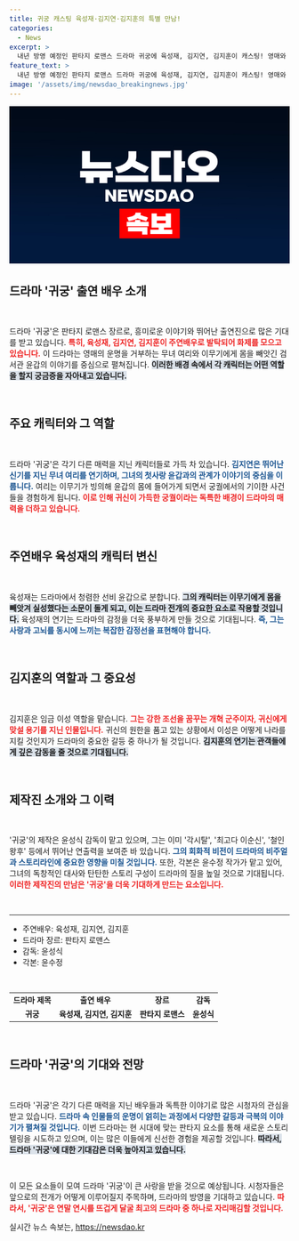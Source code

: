 ```yaml
---
title: 귀궁 캐스팅 육성재·김지연·김지훈의 특별 만남!
categories:
  - News
excerpt: >
  내년 방영 예정인 판타지 로맨스 드라마 귀궁에 육성재, 김지연, 김지훈이 캐스팅! 영매와 이무기의 운명을 거부하는 매혹적인 이야기 속, 궁궐에 펼쳐질 아슬아슬한 사랑과 서스펜스를 기대하세요!
feature_text: >
  내년 방영 예정인 판타지 로맨스 드라마 귀궁에 육성재, 김지연, 김지훈이 캐스팅! 영매와 이무기의 운명을 거부하는 매혹적인 이야기 속, 궁궐에 펼쳐질 아슬아슬한 사랑과 서스펜스를 기대하세요!
image: '/assets/img/newsdao_breakingnews.jpg'
---
```


<p><img src="/assets/img/newsdao_breakingnews.jpg" alt="implanttips 속보" /></p>

<h2 data-ke-size="size26">드라마 '귀궁' 출연 배우 소개</h2>

<p data-ke-size="size16">&nbsp;</p>

<p>드라마 '귀궁'은 판타지 로맨스 장르로, 흥미로운 이야기와 뛰어난 출연진으로 많은 기대를 받고 있습니다. <b><span style="color: #ee2323;">특히, 육성재, 김지연, 김지훈이 주연배우로 발탁되어 화제를 모으고 있습니다.</span></b> 이 드라마는 영매의 운명을 거부하는 무녀 여리와 이무기에게 몸을 빼앗긴 검서관 윤갑의 이야기를 중심으로 펼쳐집니다. <b><span style="background-color: #21538527;">이러한 배경 속에서 각 캐릭터는 어떤 역할을 할지 궁금증을 자아내고 있습니다.</span></b> </p>

<p data-ke-size="size16">&nbsp;</p>

<h2 data-ke-size="size26">주요 캐릭터와 그 역할</h2>

<p data-ke-size="size16">&nbsp;</p>

<p>드라마 '귀궁'은 각기 다른 매력을 지닌 캐릭터들로 가득 차 있습니다. <b><span style="color: #1a5490;">김지연은 뛰어난 신기를 지닌 무녀 여리를 연기하며, 그녀의 첫사랑 윤갑과의 관계가 이야기의 중심을 이룹니다.</span></b> 여리는 이무기가 빙의해 윤갑의 몸에 들어가게 되면서 궁궐에서의 기이한 사건들을 경험하게 됩니다. <b><span style="color: #ee2323;">이로 인해 귀신이 가득한 궁궐이라는 독특한 배경이 드라마의 매력을 더하고 있습니다.</span></b></p>

<p data-ke-size="size16">&nbsp;</p>

<h2 data-ke-size="size26">주연배우 육성재의 캐릭터 변신</h2>

<p data-ke-size="size16">&nbsp;</p>

<p>육성재는 드라마에서 청렴한 선비 윤갑으로 분합니다. <b><span style="background-color: #21538527;">그의 캐릭터는 이무기에게 몸을 빼앗겨 실성했다는 소문이 돌게 되고, 이는 드라마 전개의 중요한 요소로 작용할 것입니다.</span></b> 육성재의 연기는 드라마의 감정을 더욱 풍부하게 만들 것으로 기대됩니다. <b><span style="color: #1a5490;">즉, 그는 사랑과 고뇌를 동시에 느끼는 복잡한 감정선을 표현해야 합니다.</span></b></p>

<p data-ke-size="size16">&nbsp;</p>

<h2 data-ke-size="size26">김지훈의 역할과 그 중요성</h2>

<p data-ke-size="size16">&nbsp;</p>

<p>김지훈은 임금 이성 역할을 맡습니다. <b><span style="color: #ee2323;">그는 강한 조선을 꿈꾸는 개혁 군주이자, 귀신에게 맞설 용기를 지닌 인물입니다.</span></b> 귀신의 원한을 품고 있는 상황에서 이성은 어떻게 나라를 지킬 것인지가 드라마의 중요한 갈등 중 하나가 될 것입니다. <b><span style="background-color: #21538527;">김지훈의 연기는 관객들에게 깊은 감동을 줄 것으로 기대됩니다.</span></b></p>

<p data-ke-size="size16">&nbsp;</p>

<h2 data-ke-size="size26">제작진 소개와 그 이력</h2>

<p data-ke-size="size16">&nbsp;</p>

<p>'귀궁'의 제작은 윤성식 감독이 맡고 있으며, 그는 이미 '각시탈', '최고다 이순신', '철인왕후' 등에서 뛰어난 연출력을 보여준 바 있습니다. <b><span style="color: #1a5490;">그의 회화적 비전이 드라마의 비주얼과 스토리라인에 중요한 영향을 미칠 것입니다.</span></b> 또한, 각본은 윤수정 작가가 맡고 있어, 그녀의 독창적인 대사와 탄탄한 스토리 구성이 드라마의 질을 높일 것으로 기대됩니다. <b><span style="color: #ee2323;">이러한 제작진의 만남은 '귀궁'을 더욱 기대하게 만드는 요소입니다.</span></b></p>

<p data-ke-size="size16">&nbsp;</p>

<hr>

<ul>
<li>주연배우: 육성재, 김지연, 김지훈</li>
<li>드라마 장르: 판타지 로맨스</li>
<li>감독: 윤성식</li>
<li>각본: 윤수정</li>
</ul>

<p data-ke-size="size16">&nbsp;</p>

<table style="width: 100%;">
<tr>
<td style="text-align: center; height: 17px;"><b>드라마 제목</b></td>
<td style="text-align: center; height: 17px;"><b>출연 배우</b></td>
<td style="text-align: center; height: 17px;"><b>장르</b></td>
<td style="text-align: center; height: 17px;"><b>감독</b></td>
</tr>
<tr>
<td style="text-align: center; height: 17px;"><b>귀궁</b></td>
<td style="text-align: center; height: 17px;"><b>육성재, 김지연, 김지훈</b></td>
<td style="text-align: center; height: 17px;"><b>판타지 로맨스</b></td>
<td style="text-align: center; height: 17px;"><b>윤성식</b></td>
</tr>
</table> 

<p data-ke-size="size16">&nbsp;</p>

<h2 data-ke-size="size26">드라마 '귀궁'의 기대와 전망</h2>

<p data-ke-size="size16">&nbsp;</p>

<p>드라마 '귀궁'은 각기 다른 매력을 지닌 배우들과 독특한 이야기로 많은 시청자의 관심을 받고 있습니다. <b><span style="color: #1a5490;">드라마 속 인물들의 운명이 얽히는 과정에서 다양한 갈등과 극복의 이야기가 펼쳐질 것입니다.</span></b> 이번 드라마는 현 시대에 맞는 판타지 요소를 통해 새로운 스토리텔링을 시도하고 있으며, 이는 많은 이들에게 신선한 경험을 제공할 것입니다. <b><span style="background-color: #21538527;">따라서, 드라마 '귀궁'에 대한 기대감은 더욱 높아지고 있습니다.</span></b></p>

<p data-ke-size="size16">&nbsp;</p>

<p>이 모든 요소들이 모여 드라마 '귀궁'이 큰 사랑을 받을 것으로 예상됩니다. 시청자들은 앞으로의 전개가 어떻게 이루어질지 주목하며, 드라마의 방영을 기대하고 있습니다. <b><span style="color: #ee2323;">따라서, '귀궁'은 연말 연시를 뜨겁게 달굴 최고의 드라마 중 하나로 자리매김할 것입니다.</span></b></p>
실시간 뉴스 속보는, <a href="https://newsdao.kr" rel="dofollow">https://newsdao.kr</a>


